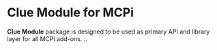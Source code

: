 # Clue Module for MCPi

**Clue Module** package is designed to be used as primary API and library
layer for all MCPi add-ons.
..
